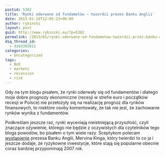```yaml
---
postid: 5382
title: 'Rynki oderwane od fundametów – twierdzi prezes Banku Anglii'
date: 2013-01-16T12:05:23+00:00
author: rybinski
layout: post
guid: http://www.rybinski.eu/?p=5382
permalink: /2013/01/rynki-oderwane-od-fundametow-twierdzi-przez-banku-anglii/
dsq_thread_id:
  - 3163303811
categories:
  - Uncategorized
tags:
  - BoE
  - markets
  - recession
  - risk
---
```

Gdy na tym blogu pisałem, że rynki oderwały się od fundamentów i dlatego moje dobre prognozy ekonomiczne (recesji w strefie euro i początków recesji w Polsce) nie przełożyły się na realizację prognoz dla rynków finansowych, to niektóre osoby komentowały, że tak nie jest, że zachowanie rynków wynika z fundamentów.

Podkreślam jeszcze raz, rynki wyceniają nieistniejącą przyszłość, czyli znaczące ożywienie, którego nie będzie z oczywistych dla czytelników tego bloga powodów, bo pisałem o tym wiele razy. Sceptykom polecam [wystąpienie](http://www.ft.com/intl/cms/s/0/91daddc8-5f09-11e2-8250-00144feab49a.html#axzz2I8QkqXcx) prezesa Banku Anglii, Mervina Kinga, który twierdzi to co ja i jeszcze dodaje, że ryzykowne inwestycje, które stają się popularne obecnie coraz bardziej przypominają 2007 rok.
